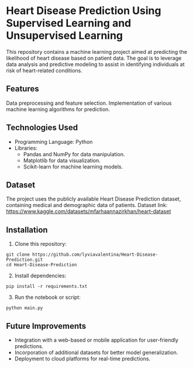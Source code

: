 # Heart Disease Prediction Using Supervised Learning and Unsupervised Learning

This repository contains a machine learning project aimed at predicting the likelihood of heart disease based on patient data. The goal is to leverage data analysis and predictive modeling to assist in identifying individuals at risk of heart-related conditions.

## Features
Data preprocessing and feature selection.
Implementation of various machine learning algorithms for prediction.

## Technologies Used
* Programming Language: Python
* Libraries:
  * Pandas and NumPy for data manipulation.
  * Matplotlib for data visualization.
  * Scikit-learn for machine learning models.

## Dataset
The project uses the publicly available Heart Disease Prediction dataset, containing medical and demographic data of patients.
Dataset link: https://www.kaggle.com/datasets/mfarhaannazirkhan/heart-dataset

## Installation
1. Clone this repository:
```
git clone https://github.com/lyviavalentina/Heart-Disease-Prediction.git
cd Heart-Disease-Prediction
```
2. Install dependencies:
```
pip install -r requirements.txt
```
3. Run the notebook or script:
```
python main.py
```

## Future Improvements
* Integration with a web-based or mobile application for user-friendly predictions.
* Incorporation of additional datasets for better model generalization.
* Deployment to cloud platforms for real-time predictions.

